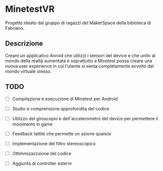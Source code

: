 # MinetestVR

Progetto ideato dal gruppo di ragazzi del MakerSpace della bibloteca di Fabriano. 

## Descrizione

Creare un applicativo Anroid che utilizzi i sensori del device e che unito al mondo della realtà aumentata e soprattutto a Minetest possa creare una nuova user experience in cui l'utente si senta completamente avvolto dal mondo virtuale stesso.

## TODO
- [ ] Compilazione e esecuzione di Minetest per Android
- [ ] Studio e comprensione approfondita del codice
- [ ] Utilizzo del giroscopio e dell'accelerometro del device per permettere il movimento in game
- [ ] Feedback tattile che permette un azione qualsisi
- [ ] Implementazione del filtro stereoscopico
- [ ] Ottimmizazzsione del codice
- [ ] Aggiunta di controller esterni


